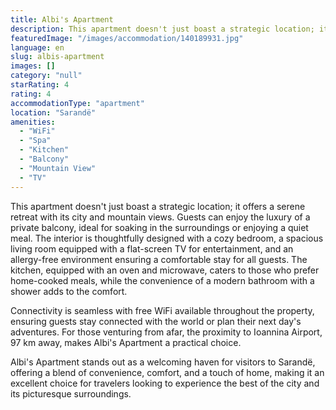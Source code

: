 ```yaml
---
title: Albi's Apartment
description: This apartment doesn't just boast a strategic location; it offers a serene retreat with its city and mountain views. Guests can enjoy the luxury of a private ba
featuredImage: "/images/accommodation/140189931.jpg"
language: en
slug: albis-apartment
images: []
category: "null"
starRating: 4
rating: 4
accommodationType: "apartment"
location: "Sarandë"
amenities:
  - "WiFi"
  - "Spa"
  - "Kitchen"
  - "Balcony"
  - "Mountain View"
  - "TV"
---
```


This apartment doesn't just boast a strategic location; it offers a serene retreat with its city and mountain views. Guests can enjoy the luxury of a private balcony, ideal for soaking in the surroundings or enjoying a quiet meal. The interior is thoughtfully designed with a cozy bedroom, a spacious living room equipped with a flat-screen TV for entertainment, and an allergy-free environment ensuring a comfortable stay for all guests. The kitchen, equipped with an oven and microwave, caters to those who prefer home-cooked meals, while the convenience of a modern bathroom with a shower adds to the comfort.

Connectivity is seamless with free WiFi available throughout the property, ensuring guests stay connected with the world or plan their next day's adventures. For those venturing from afar, the proximity to Ioannina Airport, 97 km away, makes Albi's Apartment a practical choice.

Albi's Apartment stands out as a welcoming haven for visitors to Sarandë, offering a blend of convenience, comfort, and a touch of home, making it an excellent choice for travelers looking to experience the best of the city and its picturesque surroundings.

